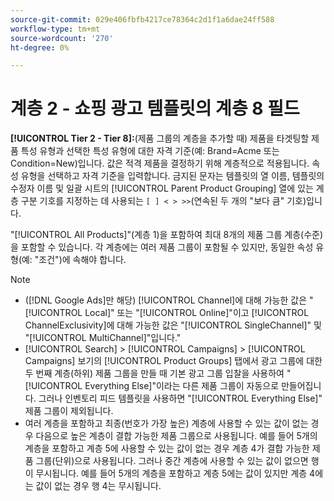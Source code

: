 ```yaml
---
source-git-commit: 029e406fbfb4217ce78364c2d1f1a6dae24ff588
workflow-type: tm+mt
source-wordcount: '270'
ht-degree: 0%

---
```

# 계층 2 - 쇼핑 광고 템플릿의 계층 8 필드

**[!UICONTROL Tier  2 - Tier 8]:**(제품 그룹의 계층을 추가할 때) 제품을 타겟팅할 제품 특성 유형과 선택한 특성 유형에 대한 자격 기준(예: Brand=Acme 또는 Condition=New)입니다. 값은 적격 제품을 결정하기 위해 계층적으로 적용됩니다. 속성 유형을 선택하고 자격 기준을 입력합니다. 금지된 문자는 템플릿의 열 이름, 템플릿의 수정자 이름 및 일괄 시트의 [!UICONTROL Parent Product Grouping] 열에 있는 계층 구분 기호를 지정하는 데 사용되는 `[ ] < > >>`(연속된 두 개의 &quot;보다 큼&quot; 기호)입니다.

&quot;[!UICONTROL All Products]&quot;(계층 1)을 포함하여 최대 8개의 제품 그룹 계층(수준)을 포함할 수 있습니다. 각 계층에는 여러 제품 그룹이 포함될 수 있지만, 동일한 속성 유형(예: &quot;조건&quot;)에 속해야 합니다.

>[!NOTE]
>
>* ([!DNL Google Ads]만 해당) [!UICONTROL Channel]에 대해 가능한 값은 &quot;[!UICONTROL Local]&quot; 또는 &quot;[!UICONTROL Online]&quot;이고 [!UICONTROL ChannelExclusivity]에 대해 가능한 값은 &quot;[!UICONTROL SingleChannel]&quot; 및 &quot;[!UICONTROL MultiChannel]&quot;입니다.&quot;
>* [!UICONTROL Search] > [!UICONTROL Campaigns] > [!UICONTROL Campaigns] 보기의 [!UICONTROL Product Groups] 탭에서 광고 그룹에 대한 두 번째 계층(하위) 제품 그룹을 만들 때 기본 광고 그룹 입찰을 사용하여 &quot;[!UICONTROL Everything Else]&quot;이라는 다른 제품 그룹이 자동으로 만들어집니다. 그러나 인벤토리 피드 템플릿을 사용하면 &quot;[!UICONTROL Everything Else]&quot; 제품 그룹이 제외됩니다.
>* 여러 계층을 포함하고 최종(번호가 가장 높은) 계층에 사용할 수 있는 값이 없는 경우 다음으로 높은 계층이 결합 가능한 제품 그룹으로 사용됩니다. 예를 들어 5개의 계층을 포함하고 계층 5에 사용할 수 있는 값이 없는 경우 계층 4가 결합 가능한 제품 그룹(단위)으로 사용됩니다. 그러나 중간 계층에 사용할 수 있는 값이 없으면 행이 무시됩니다. 예를 들어 5개의 계층을 포함하고 계층 5에는 값이 있지만 계층 4에는 값이 없는 경우 행 4는 무시됩니다.
